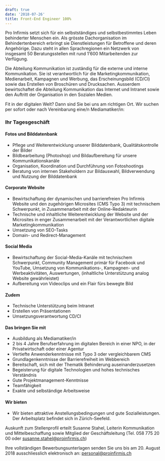 ```yaml
---
draft: true
date: '2018-07-26'
title: Front-End Engineer 100%
---
```

Pro Infirmis setzt sich für ein selbstständiges und selbstbestimmtes Leben behinderter Menschen ein. Als grösste Dachorganisation im Behindertenbereich erbringt sie Dienstleistungen für Betroffene und deren Angehörige. Dazu steht in allen Sprachregionen ein Netzwerk von insgesamt 50 Beratungsstellen mit rund 1‘600 Mitarbeitenden zur Verfügung.

Die Abteilung Kommunikation ist zuständig für die externe und interne Kommunikation. Sie ist verantwortlich für die Marketingkommunikation, Medienarbeit, Kampagnen und Werbung, das Erscheinungsbild (CD/CI) sowie das Erstellen von Broschüren und Drucksachen. Ausserdem bewirtschaftet die Abteilung Kommunikation das Internet und Intranet sowie den Auftritt der Organisation in den Sozialen Medien.

Fit in der digitalen Welt? Dann sind Sie bei uns am richtigen Ort. Wir suchen per sofort oder nach Vereinbarung eine/n Mediamatiker/in:

### Ihr Tagesgeschäft

#### Fotos und Bilddatenbank

* Pflege und Weiterentwicklung unserer Bilddatenbank, Qualitätskontrolle der Bilder
* Bildbearbeitung (Photoshop) und Bildaufbereitung für unsere Kommunikationskanäle
* Organisation, Koordination und Durchführung von Fotoshootings
* Beratung von internen Stakeholdern zur Bildauswahl, Bildverwendung und Nutzung der Bilddatenbank

#### Corporate Website

* Bewirtschaftung der dynamischen und barrierefreien Pro Infirmis Website und den zugehörigen Microsites (CMS Typo 3) mit technischem Schwerpunkt, in Zusammenarbeit mit der Online-Redakteurin
* Technische und inhaltliche Weiterentwicklung der Website und der Microsites in enger Zusammenarbeit mit der Verantwortlichen digitale Marketingkommunikation
* Umsetzung von SEO-Tasks
* Domain- und Redirect-Management

#### Social Media

* Bewirtschaftung der Social-Media-Kanäle mit technischem Schwerpunkt, Community Management primär für Facebook und YouTube, Umsetzung von Kommunikations-, Kampagnen- und Werbeaktivitäten, Auswertungen, (inhaltliche Unterstützung analog Website gewährleistet)
* Aufbereitung von Videoclips und ein Flair fürs bewegte Bild

#### Zudem

* Technische Unterstützung beim Intranet
* Erstellen von Präsentationen
* Umsetzungsverantwortung CD/CI

#### Das bringen Sie mit

* Ausbildung als Mediamatiker/in
* 2 bis 4 Jahre Berufserfahrung im digitalen Bereich in einer NPO, in der Privatwirtschaft oder einer Agentur
* Vertiefte Anwenderkenntnisse mit Typo 3 oder vergleichbarem CMS
* Grundlagenkenntnisse der Barrierefreiheit im Webbereich
* Bereitschaft, sich mit der Thematik Behinderung auseinanderzusetzen
* Begeisterung für digitale Technologien und hohes technisches Verständnis
* Gute Projektmanagement-Kenntnisse
* Teamfähigkeit
* Exakte und selbständige Arbeitsweise

#### Wir bieten

* Wir bieten attraktive Anstellungsbedingungen und gute Sozialleistungen. Der Arbeitsplatz befindet sich in Zürich-Seefeld.

Auskunft zum Stellenprofil erteilt Susanne Stahel, Leiterin Kommunikation und Mittelbeschaffung sowie Mitglied der Geschäftsleitung (Tel. 058 775 20 00 oder susanne.stahel@proinfirmis.ch)

Ihre vollständigen Bewerbungsunterlagen senden Sie uns bis am 20. August 2018 ausschliesslich elektronisch an: personal@proinfirmis.ch
